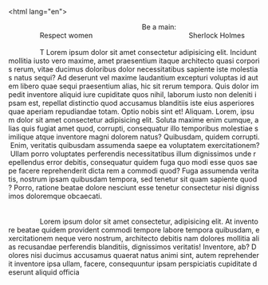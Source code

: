 <!DOCTYPE html>
<html lang="en">
<head>
    <meta charset="UTF-8">
    <meta http-equiv="X-UA-Compatible" content="IE=edge">
    <meta name="viewport" content="width=device-width, initial-scale=1.0">
    <title>Document</title>
    <link rel="stylesheet" href="style.css">
</head>
<body>
    <div class="container">
        <div class="item">
            <div class="text-1">
                <span style="font-weight: bold; font-family: 'Franklin Gothic Medium', 'Arial Narrow', Arial, sans-serif;">Be a main:</span>
                <br>
                <span  style="  font-weight: 100; font-family:Arial, Helvetica, sans-serif;">Respect women</span>
               <div class="container-1">
              <div class="img-div">  <img src="img/1661444423195.jpg" alt="" class="text-1-img"></div>
              <div class="text-1-1"><span style="font-size: 18px;"> Sherlock Holmes</span></div>
               </div>
            </div>
        </div>
        <div class="item">
            <div class="text-2">
               <div class="text-2-2">
                <span style="color: black; font-size: 40px;">T</span> Lorem ipsum dolor sit amet consectetur adipisicing elit. Incidunt mollitia iusto vero maxime, amet praesentium itaque architecto quasi corporis rerum, vitae ducimus doloribus dolor necessitatibus sapiente iste molestias natus sequi? Ad deserunt vel maxime laudantium excepturi voluptas id autem libero quae sequi praesentium alias, hic sit rerum tempora. Quis dolor impedit inventore aliquid iure cupiditate quos nihil, laborum iusto non deleniti ipsam est, repellat distinctio quod accusamus blanditiis iste eius asperiores quae aperiam repudiandae totam. Optio nobis sint et! Aliquam. Lorem, ipsum dolor sit amet consectetur adipisicing elit. Soluta maxime enim cumque, alias quis fugiat amet quod, corrupti, consequatur illo temporibus molestiae similique atque inventore magni dolorem natus? Quibusdam, quidem corrupti. Enim, veritatis quibusdam assumenda saepe ea voluptatem exercitationem? Ullam porro voluptates perferendis necessitatibus illum dignissimos unde repellendus error debitis, consequatur quidem fuga quo modi esse quos saepe facere reprehenderit dicta rem a commodi quod? Fuga assumenda veritatis, nostrum ipsam quibusdam tempora, sed tenetur sit quam sapiente quod? Porro, ratione beatae dolore nesciunt esse tenetur consectetur nisi dignissimos doloremque obcaecati.
                <br>
                <br>
                <br>
                Lorem ipsum dolor sit amet consectetur, adipisicing elit. At inventore beatae quidem provident commodi tempore labore tempora quibusdam, exercitationem neque vero nostrum, architecto debitis nam dolores mollitia alias recusandae perferendis blanditiis, dignissimos veritatis! Inventore, ab? Dolores nisi ducimus accusamus quaerat natus animi sint, autem reprehenderit inventore ipsa ullam, facere, consequuntur ipsam perspiciatis cupiditate deserunt aliquid officia 
